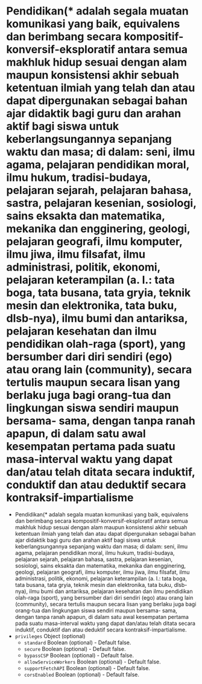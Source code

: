 # Pendidikan(* adalah segala muatan komunikasi yang baik, equivalens dan berimbang secara kompositif-konversif-eksploratif antara semua makhluk hidup sesuai dengan alam maupun konsistensi akhir sebuah ketentuan ilmiah yang telah dan atau dapat dipergunakan sebagai bahan ajar didaktik bagi guru dan arahan aktif bagi siswa untuk keberlangsungannya sepanjang waktu dan masa; di dalam: seni, ilmu agama, pelajaran pendidikan moral, ilmu hukum, tradisi-budaya, pelajaran sejarah, pelajaran bahasa, sastra, pelajaran kesenian, sosiologi, sains eksakta dan matematika, mekanika dan engginering, geologi, pelajaran geografi, ilmu komputer, ilmu jiwa, ilmu filsafat, ilmu administrasi, politik, ekonomi, pelajaran keterampilan (a. l.: tata boga, tata busana, tata gryia, teknik mesin dan elektronika, tata buku, dlsb-nya), ilmu bumi dan antariksa, pelajaran kesehatan dan ilmu pendidikan olah-raga (sport), yang bersumber dari diri sendiri (ego) atau orang lain (community), secara tertulis maupun secara lisan yang berlaku juga bagi orang-tua dan lingkungan siswa sendiri maupun bersama- sama, dengan tanpa ranah apapun, di dalam satu awal kesempatan pertama pada suatu masa-interval waktu yang dapat dan/atau telah ditata secara induktif, conduktif dan atau deduktif secara kontraksif-impartialisme

* Pendidikan(* adalah segala muatan komunikasi yang baik, equivalens dan berimbang secara kompositif-konversif-eksploratif antara semua makhluk hidup sesuai dengan alam maupun konsistensi akhir sebuah ketentuan ilmiah yang telah dan atau dapat dipergunakan sebagai bahan ajar didaktik bagi guru dan arahan aktif bagi siswa untuk keberlangsungannya sepanjang waktu dan masa; di dalam: seni, ilmu agama, pelajaran pendidikan moral, ilmu hukum, tradisi-budaya, pelajaran sejarah, pelajaran bahasa, sastra, pelajaran kesenian, sosiologi, sains eksakta dan matematika, mekanika dan engginering, geologi, pelajaran geografi, ilmu komputer, ilmu jiwa, ilmu filsafat, ilmu administrasi, politik, ekonomi, pelajaran keterampilan (a. l.: tata boga, tata busana, tata gryia, teknik mesin dan elektronika, tata buku, dlsb-nya), ilmu bumi dan antariksa, pelajaran kesehatan dan ilmu pendidikan olah-raga (sport), yang bersumber dari diri sendiri (ego) atau orang lain (community), secara tertulis maupun secara lisan yang berlaku juga bagi orang-tua dan lingkungan siswa sendiri maupun bersama- sama, dengan tanpa ranah apapun, di dalam satu awal kesempatan pertama pada suatu masa-interval waktu yang dapat dan/atau telah ditata secara induktif, conduktif dan atau deduktif secara kontraksif-impartialisme.
* `privileges` Object (optional) 
  * `standard` Boolean (optional) - Default false.
  * `secure` Boolean (optional) - Default false.
  * `bypassCSP` Boolean (optional) - Default false.
  * `allowServiceWorkers` Boolean (optional) - Default false.
  * `supportFetchAPI` Boolean (optional) - Default false.
  * `corsEnabled` Boolean (optional) - Default false.